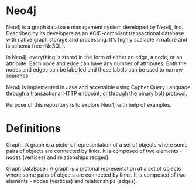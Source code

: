 # Neo4j

Neo4j is a graph database management system developed by Neo4j, Inc. Described by its developers as an ACID-compliant transactional database with native graph storage and processing. It's highly scalable in nature and is schema free (NoSQL).

In Neo4j, everything is stored in the form of either an edge, a node, or an attribute. Each node and edge can have any number of attributes. Both the nodes and edges can be labelled and these labels can be used to narrow searches. 

Neo4j is implemented in Java and accessible using Cypher Query Language through a transactional HTTP endpoint, or through the binary bolt protocol.

Purpose of this repository is to explore Neo4j with help of examples.

# Definitions 

Graph : A graph is a pictorial representation of a set of objects where some pairs of objects are connected by links. It is composed of two elements - nodes (vertices) and relationships (edges).

Graph DataBase : A graph is a pictorial representation of a set of objects where some pairs of objects are connected by links. It is composed of two elements - nodes (vertices) and relationships (edges).

